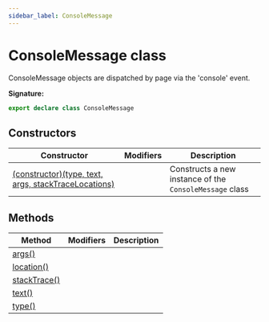 ```yaml
---
sidebar_label: ConsoleMessage
---
```


# ConsoleMessage class

ConsoleMessage objects are dispatched by page via the 'console' event.

**Signature:**

```typescript
export declare class ConsoleMessage
```

## Constructors

| Constructor                                                                                         | Modifiers | Description                                                        |
| --------------------------------------------------------------------------------------------------- | --------- | ------------------------------------------------------------------ |
| [(constructor)(type, text, args, stackTraceLocations)](./puppeteer.consolemessage._constructor_.md) |           | Constructs a new instance of the <code>ConsoleMessage</code> class |

## Methods

| Method                                                   | Modifiers | Description |
| -------------------------------------------------------- | --------- | ----------- |
| [args()](./puppeteer.consolemessage.args.md)             |           |             |
| [location()](./puppeteer.consolemessage.location.md)     |           |             |
| [stackTrace()](./puppeteer.consolemessage.stacktrace.md) |           |             |
| [text()](./puppeteer.consolemessage.text.md)             |           |             |
| [type()](./puppeteer.consolemessage.type.md)             |           |             |
